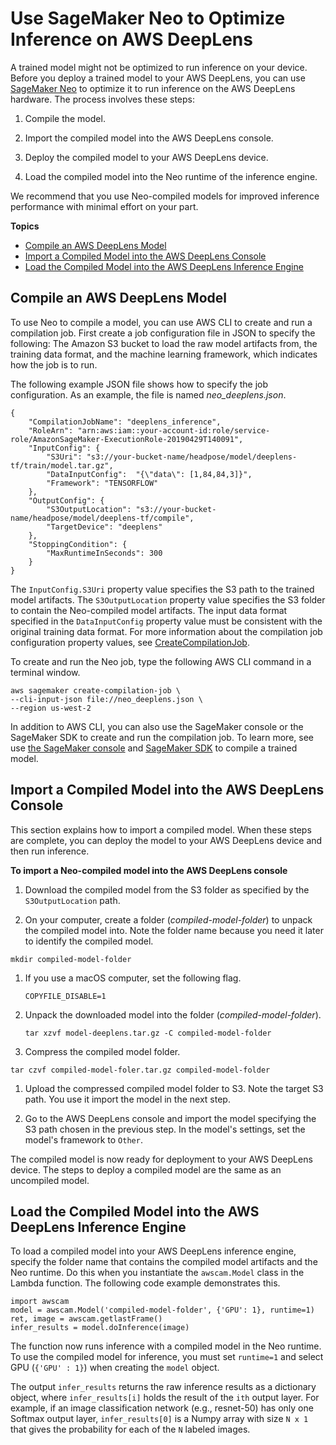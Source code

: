 # Use SageMaker Neo to Optimize Inference on AWS DeepLens<a name="deeplens-compile-model-with-neo"></a>

A trained model might not be optimized to run inference on your device\. Before you deploy a trained model to your AWS DeepLens, you can use [SageMaker Neo](https://docs.aws.amazon.com/sagemaker/latest/dg/neo) to optimize it to run inference on the AWS DeepLens hardware\. The process involves these steps: 

1. Compile the model\.

1. Import the compiled model into the AWS DeepLens console\.

1. Deploy the compiled model to your AWS DeepLens device\.

1. Load the compiled model into the Neo runtime of the inference engine\.

We recommend that you use Neo\-compiled models for improved inference performance with minimal effort on your part\.

**Topics**
+ [Compile an AWS DeepLens Model](#deeplens-use-neo-create-compilation-job)
+ [Import a Compiled Model into the AWS DeepLens Console](#deeplens-import-compiled-model-into-console)
+ [Load the Compiled Model into the AWS DeepLens Inference Engine](#deeplens-load-compiled-model-into-inference-engine)

## Compile an AWS DeepLens Model<a name="deeplens-use-neo-create-compilation-job"></a>

 To use Neo to compile a model, you can use AWS CLI to create and run a compilation job\. First create a job configuration file in JSON to specify the following: The Amazon S3 bucket to load the raw model artifacts from, the training data format, and the machine learning framework, which indicates how the job is to run\. 

The following example JSON file shows how to specify the job configuration\. As an example, the file is named *neo\_deeplens\.json*\. 

```
{
    "CompilationJobName": "deeplens_inference",
    "RoleArn": "arn:aws:iam::your-account-id:role/service-role/AmazonSageMaker-ExecutionRole-20190429T140091",
    "InputConfig": {
        "S3Uri": "s3://your-bucket-name/headpose/model/deeplens-tf/train/model.tar.gz",
        "DataInputConfig":  "{\"data\": [1,84,84,3]}",
        "Framework": "TENSORFLOW"
    },
    "OutputConfig": {
        "S3OutputLocation": "s3://your-bucket-name/headpose/model/deeplens-tf/compile",
        "TargetDevice": "deeplens"
    },
    "StoppingCondition": {
        "MaxRuntimeInSeconds": 300
    }
}
```

The `InputConfig.S3Uri` property value specifies the S3 path to the trained model artifacts\. The `S3OutputLocation` property value specifies the S3 folder to contain the Neo\-compiled model artifacts\. The input data format specified in the `DataInputConfig` property value must be consistent with the original training data format\. For more information about the compilation job configuration property values, see [CreateCompilationJob](https://docs.aws.amazon.com/sagemaker/latest/dg/API_CreateCompilationJob.html)\.

 To create and run the Neo job, type the following AWS CLI command in a terminal window\. 

```
aws sagemaker create-compilation-job \
--cli-input-json file://neo_deeplens.json \
--region us-west-2
```

 In addition to AWS CLI, you can also use the SageMaker console or the SageMaker SDK to create and run the compilation job\. To learn more, see use [the SageMaker console](https://docs.aws.amazon.com/sagemaker/latest/dg/neo-job-compilation-console.html) and [SageMaker SDK](https://docs.aws.amazon.com/sagemaker/latest/dg/neo-job-compilation-sagemaker-sdk.html) to compile a trained model\. 

## Import a Compiled Model into the AWS DeepLens Console<a name="deeplens-import-compiled-model-into-console"></a>

 This section explains how to import a compiled model\. When these steps are complete, you can deploy the model to your AWS DeepLens device and then run inference\. 

**To import a Neo\-compiled model into the AWS DeepLens console**

1.  Download the compiled model from the S3 folder as specified by the `S3OutputLocation` path\. 

1.  On your computer, create a folder \(*compiled\-model\-folder*\) to unpack the compiled model into\. Note the folder name because you need it later to identify the compiled model\. 

   ```
   mkdir compiled-model-folder
   ```

1. If you use a macOS computer, set the following flag\.

   ```
   COPYFILE_DISABLE=1 
   ```

1. Unpack the downloaded model into the folder \(*compiled\-model\-folder*\)\.

   ```
   tar xzvf model-deeplens.tar.gz -C compiled-model-folder
   ```

1.  Compress the compiled model folder\. 

   ```
   tar czvf compiled-model-foler.tar.gz compiled-model-folder
   ```

1.  Upload the compressed compiled model folder to S3\. Note the target S3 path\. You use it import the model in the next step\. 

1. Go to the AWS DeepLens console and import the model specifying the S3 path chosen in the previous step\. In the model's settings, set the model's framework to `Other`\. 

The compiled model is now ready for deployment to your AWS DeepLens device\. The steps to deploy a compiled model are the same as an uncompiled model\.

## Load the Compiled Model into the AWS DeepLens Inference Engine<a name="deeplens-load-compiled-model-into-inference-engine"></a>

To load a compiled model into your AWS DeepLens inference engine, specify the folder name that contains the compiled model artifacts and the Neo runtime\. Do this when you instantiate the `awscam.Model` class in the Lambda function\. The following code example demonstrates this\.

```
import awscam
model = awscam.Model('compiled-model-folder', {'GPU': 1}, runtime=1)
ret, image = awscam.getlastFrame()
infer_results = model.doInference(image)
```

 The function now runs inference with a compiled model in the Neo runtime\. To use the compiled model for inference, you must set `runtime=1` and select GPU \(`{'GPU' : 1}`\) when creating the `model` object\. 

The output `infer_results` returns the raw inference results as a dictionary object, where `infer_results[i]` holds the result of the `ith` output layer\. For example, if an image classification network \(e\.g\., resnet\-50\) has only one Softmax output layer, `infer_results[0]` is a Numpy array with size `N x 1` that gives the probability for each of the `N` labeled images\.